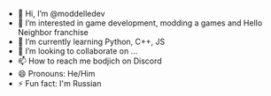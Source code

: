 - 👋 Hi, I’m @moddelledev
- 👀 I’m interested in game development, modding a games and Hello Neighbor franchise
- 🌱 I’m currently learning Python, C++, JS
- 💞️ I’m looking to collaborate on ...
- 📫 How to reach me bodjich on Discord
- 😄 Pronouns: He/Him
- ⚡ Fun fact: I'm Russian

<!---
moddelledev/moddelledev is a ✨ special ✨ repository because its `README.md` (this file) appears on your GitHub profile.
You can click the Preview link to take a look at your changes.
--->
